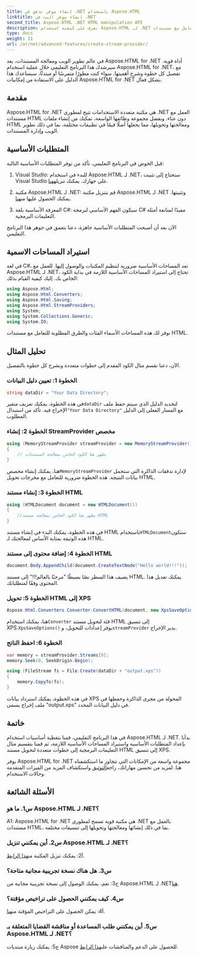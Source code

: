 ```yaml
---
title: إنشاء موفر تدفق في .NET باستخدام Aspose.HTML
linktitle: إنشاء موفر البث في .NET
second_title: Aspose.HTML .NET HTML manipulation API
description: تعرف على كيفية استخدام Aspose.HTML لـ .NET للتعامل مع مستندات HTML بكفاءة. برنامج تعليمي خطوة بخطوة للمطورين.
type: docs
weight: 11
url: /ar/net/advanced-features/create-stream-provider/
---
```

في عالم تطوير الويب ومعالجة المستندات، يعد Aspose.HTML for .NET أداة قوية. سيرشدك هذا البرنامج التعليمي خلال عملية استخدام Aspose.HTML for .NET، مع تفصيل كل خطوة وشرح أهميتها. سواء كنت مطورًا متمرسًا أو مبتدئًا، سيساعدك هذا الدليل على الاستفادة من إمكانيات Aspose.HTML for .NET بشكل فعال.

## مقدمة

Aspose.HTML for .NET هي مكتبة متعددة الاستخدامات تتيح لمطوري .NET العمل مع مستندات HTML دون عناء. وبفضل مجموعة وظائفها الواسعة، تمكنك من إنشاء ملفات HTML ومعالجتها وتحويلها، مما يجعلها أصلًا قيمًا في تطبيقات مختلفة، بما في ذلك تطوير الويب وإدارة المستندات.

## المتطلبات الأساسية

قبل الخوض في البرنامج التعليمي، تأكد من توفر المتطلبات الأساسية التالية:

1.  Visual Studio: للبدء في استخدام Aspose.HTML لـ .NET، ستحتاج إلى تثبيت Visual Studio على جهازك. يمكنك تنزيله[هنا](https://visualstudio.microsoft.com/).

2.  مكتبة Aspose.HTML لـ .NET: قم بتنزيل مكتبة Aspose.HTML لـ .NET وتثبيتها. يمكنك الحصول عليها من[هنا](https://releases.aspose.com/html/net/).

3. المعرفة الأساسية بلغة C#: سيكون الفهم الأساسي لبرمجة C# مفيدًا لمتابعة أمثلة التعليمات البرمجية.

الآن بعد أن أصبحت المتطلبات الأساسية جاهزة، دعنا نتعمق في جوهر هذا البرنامج التعليمي.

## استيراد المساحات الاسمية

في لغة C#، تعد المساحات الأساسية ضرورية لتنظيم المكتبات والوصول إليها. للعمل مع Aspose.HTML لـ .NET، تحتاج إلى استيراد المساحات الأساسية اللازمة في بداية الكود الخاص بك. إليك كيفية القيام بذلك:

```csharp
using Aspose.Html;
using Aspose.Html.Converters;
using Aspose.Html.Saving;
using Aspose.Html.StreamProviders;
using System;
using System.Collections.Generic;
using System.IO;
```

توفر لك هذه المساحات الأسماء الفئات والطرق المطلوبة للتعامل مع مستندات HTML.

## تحليل المثال

الآن، دعنا نقسم مثال الكود المقدم إلى خطوات متعددة ونشرح كل خطوة بالتفصيل.

### الخطوة 1: تعيين دليل البيانات

```csharp
string dataDir = "Your Data Directory";
```

 في هذه الخطوة، يمكنك تعريف متغير`dataDir` لتحديد الدليل الذي سيتم حفظ ملف الإخراج فيه. تأكد من استبدال`"Your Data Directory"` مع المسار الفعلي إلى الدليل المطلوب.

### الخطوة 2: إنشاء StreamProvider مخصص

```csharp
using (MemoryStreamProvider streamProvider = new MemoryStreamProvider())
{
    // يظهر هنا الكود الخاص بمعالجة المستندات
}
```

 هنا، يمكنك إنشاء مخصص`MemoryStreamProvider` لإدارة تدفقات الذاكرة التي ستحمل بيانات النتيجة. هذه الخطوة ضرورية للتعامل مع مخرجات تحويل HTML.

### الخطوة 3: إنشاء مستند HTML

```csharp
using (HTMLDocument document = new HTMLDocument())
{
    //يظهر هنا الكود الخاص بمعالجة مستند HTML
}
```

 في هذه الخطوة، يمكنك البدء في إنشاء مستند HTML باستخدام`HTMLDocument`ستكون هذه الوثيقة بمثابة الأساس لمعالجتك لـ HTML.

### الخطوة 4: إضافة محتوى إلى مستند HTML

```csharp
document.Body.AppendChild(document.CreateTextNode("Hello world!!!"));
```

يضيف هذا السطر نصًا بسيطًا "مرحبًا بالعالم!!!" إلى مستند HTML. يمكنك تعديل هذا المحتوى وفقًا لمتطلباتك.

### الخطوة 5: تحويل HTML إلى XPS

```csharp
Aspose.Html.Converters.Converter.ConvertHTML(document, new XpsSaveOptions(), streamProvider);
```

 هنا، يمكنك استخدام`Converter` فئة لتحويل مستند HTML إلى تنسيق XPS.`XpsSaveOptions()` يوفر إعدادات للتحويل، و`streamProvider` يدير الإخراج.

### الخطوة 6: احفظ الناتج

```csharp
var memory = streamProvider.Streams[0];
memory.Seek(0, SeekOrigin.Begin);

using (FileStream fs = File.Create(dataDir + "output.xps"))
{
    memory.CopyTo(fs);
}
```

في هذه الخطوة، يمكنك استرداد بيانات XPS المحولة من مجرى الذاكرة وحفظها في ملف إخراج يسمى "output.xps" في دليل البيانات المحدد.

## خاتمة

في هذا البرنامج التعليمي، قمنا بتغطية أساسيات استخدام Aspose.HTML لـ .NET. بدأنا بإعداد المتطلبات الأساسية واستيراد المساحات الأساسية اللازمة، ثم قمنا بتقسيم مثال التعليمات البرمجية إلى خطوات متعددة لتحويل مستند HTML إلى تنسيق XPS.

 يوفر Aspose.HTML for .NET مجموعة واسعة من الإمكانات التي تتجاوز ما استكشفناه هنا. لمزيد من تحسين مهاراتك، راجع[التوثيق](https://reference.aspose.com/html/net/) واستكشاف المزيد من الميزات المتقدمة وحالات الاستخدام.

## الأسئلة الشائعة

### س1. ما هو Aspose.HTML لـ .NET؟

A1: Aspose.HTML for .NET هي مكتبة قوية تسمح لمطوري .NET بالعمل مع مستندات HTML، بما في ذلك إنشائها ومعالجتها وتحويلها إلى تنسيقات مختلفة.

### س2. أين يمكنني تنزيل Aspose.HTML لـ .NET؟

 أ2: يمكنك تنزيل المكتبة من[هذا الرابط](https://releases.aspose.com/html/net/).

### س3. هل هناك نسخة تجريبية مجانية متاحة؟

 ج3: نعم، يمكنك الوصول إلى نسخة تجريبية مجانية من Aspose.HTML لـ .NET[هنا](https://releases.aspose.com/).

### س4. كيف يمكنني الحصول على تراخيص مؤقتة؟

 أ4: يمكن الحصول على التراخيص المؤقتة من[هنا](https://purchase.aspose.com/temporary-license/).

### س5. أين يمكنني طلب المساعدة أو مناقشة القضايا المتعلقة بـ Aspose.HTML لـ .NET؟

 ج5: يمكنك زيارة منتديات Aspose للحصول على الدعم والمناقشات على[هذا الرابط](https://forum.aspose.com/).